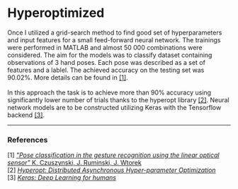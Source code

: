 # Hyperoptimized
Once I utilized a grid-search method to find good set of hyperparameters and input features for a small feed-forward neural network. The trainings were performed in MATLAB and almost 50 000 combinations were considered. The aim for the models was to classify dataset containing observations of 3 hand poses. Each pose was described as a set of features and a lablel. The achieved accuracy on the testing set was 90.02%. More details can be found in [[1]](http://ieeexplore.ieee.org/document/8004989/). <br><br>
In this approach the task is to achieve more than 90% accuracy using significantly lower number of trials thanks to the hyperopt library [[2]](https://github.com/hyperopt/hyperopt). Neural network models are to be constructed utilizing Keras with the Tensorflow backend [[3]](https://github.com/keras-team/keras).


---
### References
[1] [*"Pose classification in the gesture recognition using the linear optical sensor"* K. Czuszynski, J. Ruminski, J. Wtorek](http://ieeexplore.ieee.org/document/8004989/)  
[2] [*Hyperopt: Distributed Asynchronous Hyper-parameter Optimization*](https://github.com/hyperopt/hyperopt)  
[3] [*Keras: Deep Learning for humans*](https://github.com/keras-team/keras)
